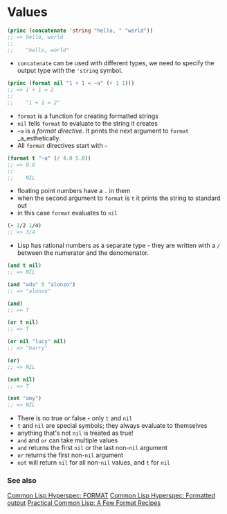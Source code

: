 # Values

```lisp
(princ (concatenate 'string "hello, " "world"))
;; => hello, world
;;
;;    "hello, world"
```

- `concatenate` can be used with different types, we need to specify the output
type with the `'string` symbol.

```lisp
(princ (format nil "1 + 1 = ~a" (+ 1 1)))
;; => 1 + 1 = 2
;;
;;    "1 + 1 = 2"
```

- `format` is a function for creating formatted strings
- `nil` tells `format` to evaluate to the string it creates
- `~a` is a _format directive_. It prints the next argument
  to `format` _a_esthetically.
- All `format` directives start with `~`

```lisp
(format t "~a" (/ 4.0 5.0))
;; => 0.8
;;
;;    NIL
```

- floating point numbers have a `.` in them
- when the second argument to `format` is `t` it prints the string to standard
  out
- in this case `format` evaluates to `nil`

```lisp
(+ 1/2 1/4)
;; => 3/4
```
- Lisp has rational numbers as a separate type - they are written with a `/`
  between the numerator and the denomenator.

```lisp
(and t nil)
;; => NIL

(and "ada" 5 "alonzo")
;; => "alonzo"

(and)
;; => T

(or t nil)
;; => T

(or nil "lucy" nil)
;; => "barry"

(or)
;; => NIL

(not nil)
;; => T

(not "amy")
;; => NIL
```

- There is no true or false - only `t` and `nil`
- `t` and `nil` are special symbols; they always evaluate to themselves
- anything that's not `nil` is treated as true!
- `and` and `or` can take multiple values
- `and` returns the first `nil` or the last non-`nil` argument
- `or` returns the first non-`nil` argument
- `not` will return `nil` for all non-`nil` values, and `t` for `nil`

### See also

[Common Lisp Hyperspec: FORMAT][hs-format]
[Common Lisp Hyperspec: Formatted output][hs-format-output]
[Practical Common Lisp: A Few Format Recipes](http://www.gigamonkeys.com/book/a-few-format-recipes.html)

[hs-format]: http://www.lispworks.com/documentation/lw50/CLHS/Body/f_format.htm
[hs-format-output]: http://www.lispworks.com/documentation/lw50/CLHS/Body/22_c.htm
